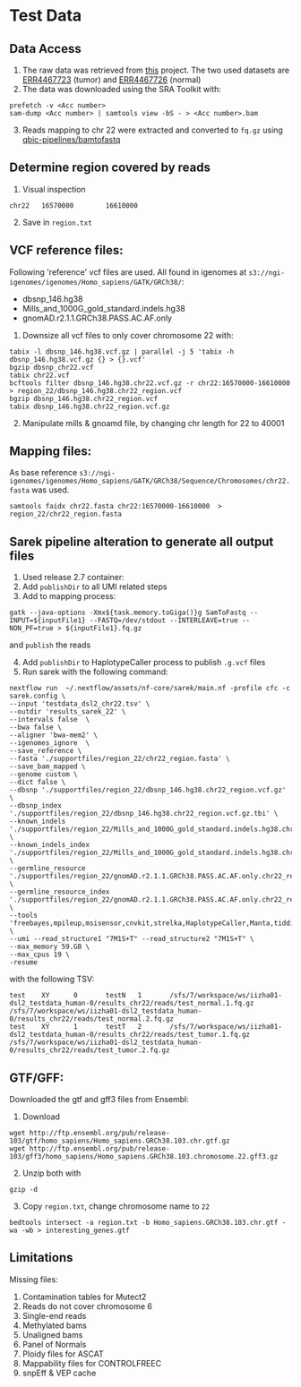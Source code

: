 # Test Data

## Data Access
1. The raw data was retrieved from [this](https://www.ncbi.nlm.nih.gov/bioproject/?term=prjeb39899) project. The two used datasets are [ERR4467723](https://trace.ncbi.nlm.nih.gov/Traces/sra/sra.cgi?run=ERR4467723) (tumor) and [ERR4467726](https://trace.ncbi.nlm.nih.gov/Traces/sra/sra.cgi?run=ERR4467726) (normal)
2. The data was downloaded using the SRA Toolkit with:
```
prefetch -v <Acc number>
sam-dump <Acc number> | samtools view -bS - > <Acc number>.bam
```
3. Reads mapping to chr 22 were extracted and converted to `fq.gz` using [qbic-pipelines/bamtofastq](https://github.com/qbic-pipelines/bamtofastq)

## Determine region covered by reads

1. Visual inspection
```
chr22   16570000        16610000
```
2. Save in `region.txt`

## VCF reference files:

Following 'reference' vcf files are used. All found in igenomes at `s3://ngi-igenomes/igenomes/Homo_sapiens/GATK/GRCh38/`:
 - dbsnp_146.hg38
 - Mills_and_1000G_gold_standard.indels.hg38
 - gnomAD.r2.1.1.GRCh38.PASS.AC.AF.only

1. Downsize all vcf files to only cover chromosome 22 with:
```
tabix -l dbsnp_146.hg38.vcf.gz | parallel -j 5 'tabix -h dbsnp_146.hg38.vcf.gz {} > {}.vcf'
bgzip dbsnp_chr22.vcf
tabix chr22.vcf
bcftools filter dbsnp_146.hg38.chr22.vcf.gz -r chr22:16570000-16610000 > region_22/dbsnp_146.hg38.chr22_region.vcf
bgzip dbsnp_146.hg38.chr22_region.vcf
tabix dbsnp_146.hg38.chr22_region.vcf.gz
```

2. Manipulate mills & gnoamd file, by changing chr length for 22 to 40001


## Mapping files:

As base reference `s3://ngi-igenomes/igenomes/Homo_sapiens/GATK/GRCh38/Sequence/Chromosomes/chr22.fasta` was used.

```
samtools faidx chr22.fasta chr22:16570000-16610000  > region_22/chr22_region.fasta
```

## Sarek pipeline alteration to generate all output files

1. Used release 2.7 container:
2. Add `publishDir` to all UMI related steps
3. Add to mapping process:
```
gatk --java-options -Xmx${task.memory.toGiga()}g SamToFastq --INPUT=${inputFile1} --FASTQ=/dev/stdout --INTERLEAVE=true --NON_PF=true > ${inputFile1}.fq.gz
```
and `publish` the reads

4. Add `publishDir` to HaplotypeCaller process to publish `.g.vcf` files
5. Run sarek with the following command:
```
nextflow run  ~/.nextflow/assets/nf-core/sarek/main.nf -profile cfc -c sarek.config \
--input 'testdata_dsl2_chr22.tsv' \
--outdir 'results_sarek_22' \
--intervals false  \
--bwa false \
--aligner 'bwa-mem2' \
--igenomes_ignore  \
--save_reference \
--fasta './supportfiles/region_22/chr22_region.fasta' \
--save_bam_mapped \
--genome custom \
--dict false \
--dbsnp './supportfiles/region_22/dbsnp_146.hg38.chr22_region.vcf.gz' \
--dbsnp_index './supportfiles/region_22/dbsnp_146.hg38.chr22_region.vcf.gz.tbi' \
--known_indels './supportfiles/region_22/Mills_and_1000G_gold_standard.indels.hg38.chr22_region.vcf.gz' \
--known_indels_index './supportfiles/region_22/Mills_and_1000G_gold_standard.indels.hg38.chr22_region.vcf.gz.tbi' \
--germline_resource './supportfiles/region_22/gnomAD.r2.1.1.GRCh38.PASS.AC.AF.only.chr22_region.vcf.gz' \
--germline_resource_index './supportfiles/region_22/gnomAD.r2.1.1.GRCh38.PASS.AC.AF.only.chr22_region.vcf.gz.tbi' \
--tools 'freebayes,mpileup,msisensor,cnvkit,strelka,HaplotypeCaller,Manta,tiddit' \
--umi --read_structure1 "7M1S+T" --read_structure2 "7M1S+T" \
--max_memory 59.GB \
--max_cpus 19 \
-resume
```

with the following TSV:
```
test    XY      0       testN   1       /sfs/7/workspace/ws/iizha01-dsl2_testdata_human-0/results_chr22/reads/test_normal.1.fq.gz       /sfs/7/workspace/ws/iizha01-dsl2_testdata_human-0/results_chr22/reads/test_normal.2.fq.gz
test    XY      1       testT   2       /sfs/7/workspace/ws/iizha01-dsl2_testdata_human-0/results_chr22/reads/test_tumor.1.fq.gz        /sfs/7/workspace/ws/iizha01-dsl2_testdata_human-0/results_chr22/reads/test_tumor.2.fq.gz
```

## GTF/GFF:

Downloaded the gtf and gff3 files from Ensembl:

1. Download
```
wget http://ftp.ensembl.org/pub/release-103/gtf/homo_sapiens/Homo_sapiens.GRCh38.103.chr.gtf.gz
wget http://ftp.ensembl.org/pub/release-103/gff3/homo_sapiens/Homo_sapiens.GRCh38.103.chromosome.22.gff3.gz
```
2. Unzip both with
```
gzip -d
```
3. Copy `region.txt`, change chromosome name to `22`
```
bedtools intersect -a region.txt -b Homo_sapiens.GRCh38.103.chr.gtf -wa -wb > interesting_genes.gtf
```

## Limitations

Missing files:
1. Contamination tables for Mutect2
2. Reads do not cover chromosome 6
3. Single-end reads
4. Methylated bams
5. Unaligned bams
6. Panel of Normals
7. Ploidy files for ASCAT
8. Mappability files for CONTROLFREEC
9. snpEff & VEP cache
